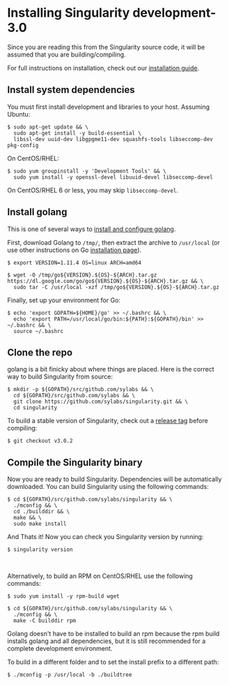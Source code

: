 # Installing Singularity development-3.0

Since you are reading this from the Singularity source code, it will be assumed
that you are building/compiling.

For full instructions on installation, check out our
[installation guide](https://www.sylabs.io/guides/3.0/user-guide/installation.html).

## Install system dependencies

You must first install development and libraries to your host.
Assuming Ubuntu:

```
$ sudo apt-get update && \
  sudo apt-get install -y build-essential \
  libssl-dev uuid-dev libgpgme11-dev squashfs-tools libseccomp-dev pkg-config
```

On CentOS/RHEL:

```
$ sudo yum groupinstall -y 'Development Tools' && \
  sudo yum install -y openssl-devel libuuid-devel libseccomp-devel
```
On CentOS/RHEL 6 or less, you may skip `libseccomp-devel`.

## Install golang

This is one of several ways to [install and configure golang](https://golang.org/doc/install).

First, download Golang to `/tmp/`, then extract the archive to `/usr/local` (or use other instructions on Go
[installation page](https://golang.org/doc/install)).

```
$ export VERSION=1.11.4 OS=linux ARCH=amd64

$ wget -O /tmp/go${VERSION}.${OS}-${ARCH}.tar.gz https://dl.google.com/go/go${VERSION}.${OS}-${ARCH}.tar.gz && \
  sudo tar -C /usr/local -xzf /tmp/go${VERSION}.${OS}-${ARCH}.tar.gz
```

Finally, set up your environment for Go:

```
$ echo 'export GOPATH=${HOME}/go' >> ~/.bashrc && \
  echo 'export PATH=/usr/local/go/bin:${PATH}:${GOPATH}/bin' >> ~/.bashrc && \
  source ~/.bashrc
```

## Clone the repo
golang is a bit finicky about where things are placed. Here is the correct way
to build Singularity from source:

```
$ mkdir -p ${GOPATH}/src/github.com/sylabs && \
  cd ${GOPATH}/src/github.com/sylabs && \
  git clone https://github.com/sylabs/singularity.git && \
  cd singularity
```

To build a stable version of Singularity, check out a [release tag](https://github.com/sylabs/singularity/tags) before compiling:

```
$ git checkout v3.0.2
```

## Compile the Singularity binary
Now you are ready to build Singularity. Dependencies will be automatically
downloaded. You can build Singularity using the following commands:

```
$ cd ${GOPATH}/src/github.com/sylabs/singularity && \
  ./mconfig && \
  cd ./builddir && \
  make && \
  sudo make install
```

And Thats it! Now you can check you Singularity version by running:

```
$ singularity version
```

<br>

Alternatively, to build an RPM on CentOS/RHEL use the following commands:

```
$ sudo yum install -y rpm-build wget

$ cd ${GOPATH}/src/github.com/sylabs/singularity && \
  ./mconfig && \
  make -C builddir rpm
```

Golang doesn't have to be installed to build an rpm because the rpm
build installs golang and all dependencies, but it is still recommended
for a complete development environment.

To build in a different folder and to set the install prefix to a different path:

```
$ ./mconfig -p /usr/local -b ./buildtree
```
